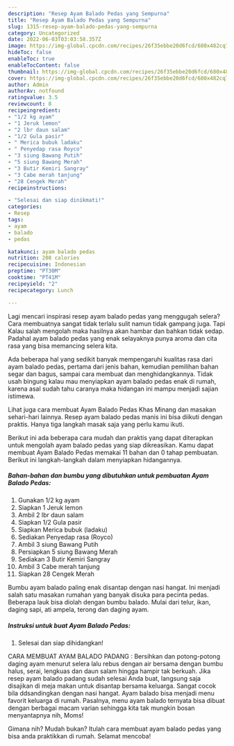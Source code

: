 ```yaml
---
description: "Resep Ayam Balado Pedas yang Sempurna"
title: "Resep Ayam Balado Pedas yang Sempurna"
slug: 1315-resep-ayam-balado-pedas-yang-sempurna
category: Uncategorized
date: 2022-06-03T03:03:58.357Z
image: https://img-global.cpcdn.com/recipes/26f35ebbe20d6fcd/680x482cq70/ayam-balado-pedas-foto-resep-utama.jpg
hideToc: false
enableToc: true
enableTocContent: false
thumbnail: https://img-global.cpcdn.com/recipes/26f35ebbe20d6fcd/680x482cq70/ayam-balado-pedas-foto-resep-utama.jpg
cover: https://img-global.cpcdn.com/recipes/26f35ebbe20d6fcd/680x482cq70/ayam-balado-pedas-foto-resep-utama.jpg
author: Admin
authorAv: notfound
ratingvalue: 3.5
reviewcount: 8
recipeingredient:
- "1/2 kg ayam"
- "1 Jeruk lemon"
- "2 lbr daun salam"
- "1/2 Gula pasir"
- " Merica bubuk ladaku"
- " Penyedap rasa Royco"
- "3 siung Bawang Putih"
- "5 siung Bawang Merah"
- "3 Butir Kemiri Sangray"
- "3 Cabe merah tanjung"
- "28 Cengek Merah"
recipeinstructions:

- "Selesai dan siap dinikmati!"
categories:
- Resep
tags:
- ayam
- balado
- pedas

katakunci: ayam balado pedas 
nutrition: 208 calories
recipecuisine: Indonesian
preptime: "PT30M"
cooktime: "PT41M"
recipeyield: "2"
recipecategory: Lunch

---
```



Lagi mencari inspirasi resep ayam balado pedas yang menggugah selera? Cara membuatnya sangat tidak terlalu sulit namun tidak gampang juga. Tapi Kalau salah mengolah maka hasilnya akan hambar dan bahkan tidak sedap. Padahal ayam balado pedas yang enak selayaknya punya aroma dan cita rasa yang bisa memancing selera kita.


Ada beberapa hal yang sedikit banyak mempengaruhi kualitas rasa dari ayam balado pedas, pertama dari jenis bahan, kemudian pemilihan bahan segar dan bagus, sampai cara membuat dan menghidangkannya. Tidak usah bingung kalau mau menyiapkan ayam balado pedas enak di rumah, karena asal sudah tahu caranya maka hidangan ini mampu menjadi sajian istimewa.

Lihat juga cara membuat Ayam Balado Pedas Khas Minang dan masakan sehari-hari lainnya. Resep ayam balado pedas manis ini bisa diikuti dengan praktis. Hanya tiga langkah masak saja yang perlu kamu ikuti.


Berikut ini ada beberapa cara mudah dan praktis yang dapat diterapkan untuk mengolah ayam balado pedas yang siap dikreasikan. Kamu dapat membuat Ayam Balado Pedas memakai 11 bahan dan 0 tahap pembuatan. Berikut ini langkah-langkah dalam menyiapkan hidangannya.

<!--inarticleads1-->

##### Bahan-bahan dan bumbu yang dibutuhkan untuk pembuatan Ayam Balado Pedas:

1. Gunakan 1/2 kg ayam
1. Siapkan 1 Jeruk lemon
1. Ambil 2 lbr daun salam
1. Siapkan 1/2 Gula pasir
1. Siapkan  Merica bubuk (ladaku)
1. Sediakan  Penyedap rasa (Royco)
1. Ambil 3 siung Bawang Putih
1. Persiapkan 5 siung Bawang Merah
1. Sediakan 3 Butir Kemiri Sangray
1. Ambil 3 Cabe merah tanjung
1. Siapkan 28 Cengek Merah


Bumbu ayam balado paling enak disantap dengan nasi hangat. Ini menjadi salah satu masakan rumahan yang banyak disuka para pecinta pedas. Beberapa lauk bisa diolah dengan bumbu balado. Mulai dari telur, ikan, daging sapi, ati ampela, terong dan daging ayam. 

<!--inarticleads2-->

##### Instruksi untuk buat Ayam Balado Pedas:


1. Selesai dan siap dihidangkan!

CARA MEMBUAT AYAM BALADO PADANG : Bersihkan dan potong-potong daging ayam menurut selera lalu rebus dengan air bersama dengan bumbu halus, serai, lengkuas dan daun salam hingga hampir tak berkuah. Jika resep ayam balado padang sudah selesai Anda buat, langsung saja disajikan di meja makan untuk disantap bersama keluarga. Sangat cocok bila ddsandingkan dengan nasi hangat. Ayam balado bisa menjadi menu favorit keluarga di rumah. Pasalnya, menu ayam balado ternyata bisa dibuat dengan berbagai macam varian sehingga kita tak mungkin bosan menyantapnya nih, Moms! 

Gimana nih? Mudah bukan? Itulah cara membuat ayam balado pedas yang bisa anda praktikkan di rumah. Selamat mencoba!

